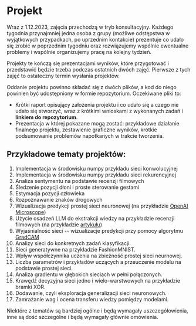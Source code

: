 # Projekt

Wraz z 1.12.2023, zajęcia przechodzą w tryb konsultacyjny. Każdego tygodnia przynajmniej jedna osoba z grupy (możliwe odstępstwa w wyjątkowych przypadkach, po uprzednim kontakcie) prezentuje co udało się zrobić w poprzednim tygodniu oraz rozwiązujemy wspólnie ewentualne problemy i wspólnie organizujemy pracę na kolejny tydzień.

Projekty te kończą się prezentacjami wyników, które przygotować i przedstawić będzie trzeba podczas ostatnich dwóch zajęć. Pierwsze z tych zajęć to ostateczny termin wysłania projektów.

Oddanie projektu powinno składać się z dwóch plików, a kod do niego powinien być udostępniony w formie repozytorium. Oczekiwane pliki to:
- Krótki raport opisujący założenia projektu i co udało się a czego nie udało się stworzyć, wraz z krótkimi wnioskami z wykonanych zadań i **linkiem do repozytorium**.
- Prezentacja w której pokazane mogą zostać: przykładowe działanie finalnego projektu, zestawienie graficzne wyników, krótkie podsumowanie problemów napotkanych w trakcie tworzenia.

## Przykładowe tematy projektów:

1. Implementacja w środowisku numpy przykładu sieci konwolucyjnej
2. Implementacja w środowisku numpy przykładu sieci rekurencyjnej
3. Analiza sentymentu na podstawie recenzji filmowych
4. Śledzenie pozycji dłoni i proste sterowanie gestami
5. Estymacja pozycji człowieka
6. Rozpoznawanie znaków drogowych
7. Wizualizacja predykcji prostej sieci neuronowej (na przykładzie [OpenAI Microscope](https://microscope.openai.com/models))
8. Użycie osadzeń LLM do ekstrakcji wiedzy na przykładzie recenzji filmowych (na przykładzie [artykułu](https://towardsdatascience.com/mastering-customer-segmentation-with-llm-3d9008235f41))
9. Wyjaśnialność sieci -- wizualizacje predykcji przy pomocy algorytmu [GradCAM](https://github.com/jacobgil/pytorch-grad-cam)
10. Analizy sieci do konkretnych zadań klasyfikacji.
11. Sieci generatywne na przykładzie FashionMNIST.
12. Wpływ współczynnika uczenia na zbieżność prostej sieci neurnowej.
13. Liczba parametrów i przykładów uczących a przeuczenie modelu na podstawie prostej sieci.
14. Analiza gradientu w głębokich sieciach w pełni połączonych.
15. Krawędź decyzyjna sieci jedno i wielo-warstwowych na przykładzie bramki XOR.
16. Dodawanie, czyli eksploracja generalizacji sieci neuronowych.
17. Zamrażanie wag i ocena transferu wiedzy pomiędzy modelami.

Niektóre z tematów są bardziej ogólne i będą wymagały uszczegółowienia, inne są dość szczególne i będą wymagały głównie omówienia. 